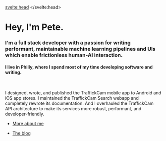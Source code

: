 <svelte:head>
	<title>Pete Giardiniere</title>
</svelte:head>

# Hey, I'm Pete.

### I'm a full stack developer with a passion for writing performant, maintainable machine learning pipelines and UIs which enable frictionless human-AI interaction.

#### I live in Philly, where I spend most of my time developing software and writing.

<br>

I designed, wrote, and published the TraffickCam mobile app to Android and iOS app stores. I maintained the TraffickCam Search webapp and completely rewrote its documentation. And I overhauled the TraffickCam API architecture to make its services more robust, performant, and developer-friendly.

* [More about me](/about)

* [The blog](/blog)
